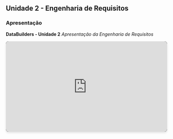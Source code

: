 ## Unidade 2 - Engenharia de Requisitos

### Apresentação

**DataBuilders - Unidade 2**
*Apresentação da Engenharia de Requisitos*

<div style="position: relative; padding-bottom: 56.25%; height: 0; overflow: hidden; max-width: 100%; background: #000; border-radius: 8px; box-shadow: 0 4px 6px rgba(0, 0, 0, 0.1);">
    <iframe 
        src="https://youtube.com/embed/eSXsVfTvsKw"
        style="position: absolute; top: 0; left: 0; width: 100%; height: 100%; border-radius: 8px;" 
        frameborder="0" 
        allowfullscreen
        title="DataBuilders - Apresentação Unidade 2">
    </iframe>
</div>